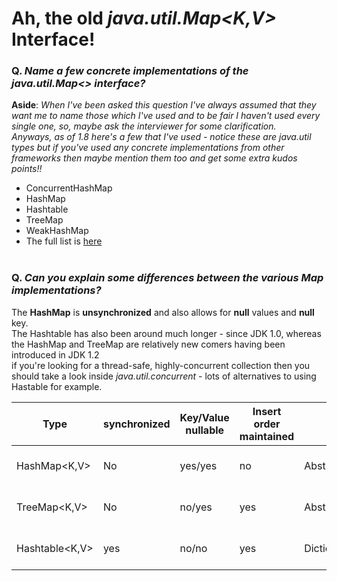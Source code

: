 # Ah, the old *java.util.Map<K,V>* Interface!

### Q. *Name a few concrete implementations of the **java.util.Map<>** interface?*<br>
**Aside**: *When I've been asked this question I've always assumed that they want me to name those which I've used and to be fair I haven't used every single one, so, maybe ask the interviewer for some clarification.<br>Anyways, as of 1.8 here's a few that I've used - notice these are *java.util* types but if you've used any concrete implementations from other frameworks then maybe mention them too and get some extra kudos points!!*<br>
* ConcurrentHashMap
* HashMap
* Hashtable
* TreeMap
* WeakHashMap
* The full list is [here](https://docs.oracle.com/javase/8/docs/api/)
<br><br>
### Q. *Can you explain some differences between the various Map implementations?*<br>
The **HashMap** is **unsynchronized** and also allows for **null** values and **null** key.<br>The Hashtable has also been around much longer - since JDK 1.0, whereas the HashMap and TreeMap are relatively new comers having been introduced in JDK 1.2<br>
if you're looking for a thread-safe, highly-concurrent collection then you should take a look inside *java.util.concurrent* - lots of alternatives to using Hastable for example. 

Type           | synchronized  | Key/Value nullable  | Insert order maintained | extends         | implements 
------------   | ------------- | ------------- | ------------- | -------------    | -------------
HashMap<K,V>   | No            | yes/yes           | no           | AbstractMap<K,V> | Map<K,V>, Cloneable, Serializable
TreeMap<K,V>   | No            | no/yes            | yes           | AbstractMap<K,V> | NavigableMap<K,V>, Cloneable, java.io.Serializable
Hashtable<K,V> | yes           | no/no            | yes            | Dictionary<K,V>  | Map<K,V>, Cloneable, java.io.Serializable
